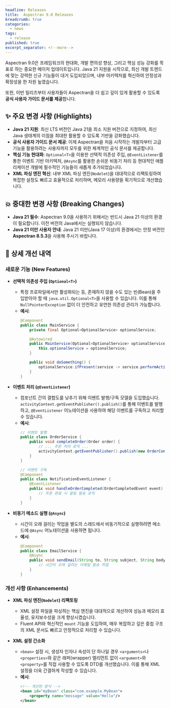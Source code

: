 ```yaml
---
headline: Releases
title:  Aspectran 9.0 Releases
breadcrumb: true
categories:
  - news
tags:
  - release
published: true
excerpt_separator: <!--more-->
---
```


Aspectran 9.0은 프레임워크의 현대화, 개발 편의성 향상, 그리고 핵심 성능 강화를 목표로 하는 중요한 메이저 업데이트입니다. Java 21 지원을 시작으로, 최신 개발 트렌드에 맞는 강력한 신규 기능들이 대거 도입되었으며, 내부 아키텍처를 혁신하여 안정성과 확장성을 한 차원 높였습니다.
<!--more-->
또한, 이번 릴리즈부터 사용자들이 Aspectran을 더 쉽고 깊이 있게 활용할 수 있도록 **공식 사용자 가이드 문서를 제공**합니다.

## ✨ 주요 변경 사항 (Highlights)

*   **Java 21 지원**: 최신 LTS 버전인 Java 21을 최소 지원 버전으로 지정하여, 최신 Java 생태계의 이점을 최대한 활용할 수 있도록 기반을 강화했습니다.
*   **공식 사용자 가이드 문서 제공**: 이제 Aspectran을 처음 시작하는 개발자부터 고급 기능을 활용하려는 사용자까지 모두를 위한 체계적인 공식 문서를 제공합니다.
*   **핵심 기능 현대화**: `Optional<T>`을 이용한 선택적 의존성 주입, `@EventListener`를 통한 이벤트 기반 아키텍처, `@Async`를 활용한 손쉬운 비동기 처리 등 현대적인 애플리케이션 개발에 필수적인 기능들이 새롭게 추가되었습니다.
*   **XML 파싱 엔진 혁신**: 내부 XML 파싱 엔진(`Nodelet`)을 대대적으로 리팩토링하여 복잡한 설정도 빠르고 효율적으로 처리하며, 메모리 사용량을 획기적으로 개선했습니다.

## 💥 중대한 변경 사항 (Breaking Changes)

*   **Java 21 필수**: Aspectran 9.0을 사용하기 위해서는 반드시 Java 21 이상의 환경이 필요합니다. 이전 버전의 Java에서는 실행되지 않습니다.
*   **Java 21 미만 사용자 안내**: Java 21 미만(Java 17 이상)의 환경에서는 안정 버전인 **Aspectran 8.5.3**을 사용해 주시기 바랍니다.

## 🚀 상세 개선 내역

### 새로운 기능 (New Features)

*   **선택적 의존성 주입 (`Optional<T>`)**
    *   특정 프로파일에서만 활성화되는 등, 존재하지 않을 수도 있는 빈(Bean)을 주입받아야 할 때 `java.util.Optional<T>`을 사용할 수 있습니다. 이를 통해 `NullPointerException` 없이 더 안전하고 유연한 의존성 관리가 가능합니다.
    *   **예시**:
        ```java
        @Component
        public class MainService {
            private final Optional<OptionalService> optionalService;

            @Autowired
            public MainService(Optional<OptionalService> optionalService) {
                this.optionalService = optionalService;
            }

            public void doSomething() {
                optionalService.ifPresent(service -> service.performAction());
            }
        }
        ```

*   **이벤트 처리 (`@EventListener`)**
    *   컴포넌트 간의 결합도를 낮추기 위해 이벤트 발행/구독 모델을 도입했습니다. `activityContext.getEventPublisher().publish()`를 통해 이벤트를 발행하고, `@EventListener` 어노테이션을 사용하여 해당 이벤트를 구독하고 처리할 수 있습니다.
    *   **예시**:
        ```java
        // 이벤트 발행
        public class OrderService {
            public void completeOrder(Order order) {
                // ... 주문 처리 로직 ...
                activityContext.getEventPublisher().publish(new OrderCompletedEvent(order));
            }
        }

        // 이벤트 구독
        @Component
        public class NotificationEventListener {
            @EventListener
            public void handleOrderCompleted(OrderCompletedEvent event) {
                // 주문 완료 시 알림 발송 로직
            }
        }
        ```

*   **비동기 메소드 실행 (`@Async`)**
    *   시간이 오래 걸리는 작업을 별도의 스레드에서 비동기적으로 실행하려면 메소드에 `@Async` 어노테이션을 사용하면 됩니다.
    *   **예시**:
        ```java
        @Component
        public class EmailService {
            @Async
            public void sendEmail(String to, String subject, String body) {
                // 시간이 오래 걸리는 이메일 발송 작업
            }
        }
        ```

### 개선 사항 (Enhancements)

*   **XML 파싱 엔진(`Nodelet`) 리팩토링**
    *   XML 설정 파일을 파싱하는 핵심 엔진을 대대적으로 개선하여 성능과 메모리 효율성, 유지보수성을 크게 향상시켰습니다.
    *   Fluent API와 혁신적인 `mount` 기능을 도입하여, 매우 복잡하고 깊은 중첩 구조의 XML 문서도 빠르고 안정적으로 처리할 수 있습니다.

*   **XML 설정 간소화**
    *   `<bean>` 설정 시, 생성자 인자나 속성이 단 하나일 경우 `<arguments>`나 `<properties>`와 같은 래퍼(wrapper) 엘리먼트 없이 `<argument>`와 `<property>`를 직접 사용할 수 있도록 DTD를 개선했습니다. 이를 통해 XML 설정을 더욱 간결하게 작성할 수 있습니다.
    *   **예시**:
        ```xml
        <!-- 개선된 방식 -->
        <bean id="myBean" class="com.example.MyBean">
            <property name="message" value="Hello"/>
        </bean>
        ```